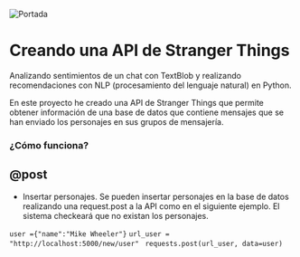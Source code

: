 ![Portada](https://github.com/agalvezcorell/Project.4-Creating_an_Stranger_Things_API/blob/master/input/portada.jpg)

# Creando una API de Stranger Things
Analizando sentimientos de un chat con TextBlob y realizando recomendaciones con NLP (procesamiento del lenguaje natural) en Python.

En este proyecto he creado una API de Stranger Things que permite obtener información de una base de datos que contiene mensajes que se han enviado los personajes en sus grupos de mensajería.

### ¿Cómo funciona?

## @post

- Insertar personajes.
Se pueden insertar personajes en la base de datos realizando una request.post a la API como en el siguiente ejemplo. El sistema checkeará que no existan los personajes.

```user ={"name":"Mike Wheeler"}```
```url_user = "http://localhost:5000/new/user"```
``` requests.post(url_user, data=user)```
